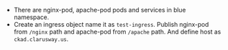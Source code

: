 - There are nginx-pod, apache-pod pods and services in blue namespace. 
- Create an ingress object name it as `test-ingress`. Publish nginx-pod from `/nginx` path and apache-pod from `/apache` path. And define host as `ckad.clarusway.us`.  